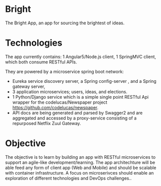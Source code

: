 # Bright
The Bright App, an app for sourcing the brightest of ideas. 

# Technologies
The app currently contains:
1 Angular5/Node.js client,
1 SpringMVC client, which both consume RESTful APIs.

They are powered by a microservice spring boot network:
* Eureka service discovery server, a Spring config-server , and a Spring gateway server,
* 3 application microservices; users, ideas, and elections. 
* 1 Python/Django service which is a simple single point RESTful Api wrapper for the codelucas/Newspaper project https://github.com/codelucas/newspaper. 
* API docs are being generated and parsed by Swagger2 and are aggregated and accessed by a proxy-service consisting of a repurposed Netflix Zuul Gateway.

# Objective
The objective is to learn by building an app with RESTful microservices to support an agile-like development/learning. 
The app architechture will be able feed any form of client app (Web and Mobile) and should be scalable with container infrastructure.
A focus on microserivces should enable an exploration of different technologies and DevOps challenges..
